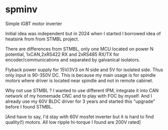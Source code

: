# spminv

Simple IGBT motor inverter

Initial idea was independent but in 2024 when I started I borrowed
idea of heatsink from from STMBL project.

There are differences from STMBL, only one MCU located on power N potential,
1xCAN,2xRS422 RX and 2xRS485 RX/TX for encoder/communications and separated
by galvanical isolators.

Flyback power supply for 15V/3V3 on N side and 5V for isolated side. Thus only
input is 90-350V DC.
This is because my main usage is for spindle motors where driver is located near
spindle and not in remote cabinet.

Why not use STMBL ? I wanted to use different IPM, integrate it into CAN network
of my homemade CNC and to play with FOC by myself. 
And I already use my 60V BLDC driver for 3 years and started this "upgrade" before
I found STMBL.

[And have to say, I'd stay with 60V mosfet inverter but it is hard to find quality(!)
 motors. All low ripple hi-torque I found are 200V rated]
